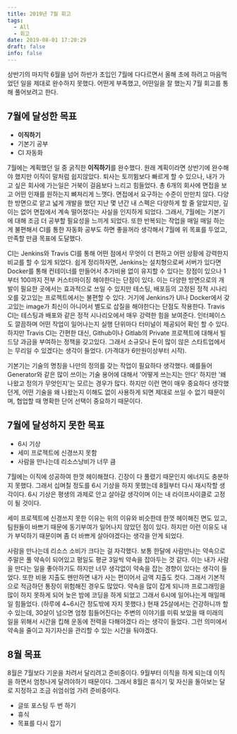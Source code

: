 ```yaml
---
title: 2019년 7월 회고
tags:
  - All
  - 회고
date: 2019-08-01 17:20:29
draft: false
info: false
---
```



상반기의 마지막 6월을 넘어 하반가 초입인 7월에 다다르면서 올해 초에 하려고 마음먹었던 일을 제대로 완수하지 못했다. 어떤게 부족했고, 어떤일을 잘 했는지 7월 회고를 통해 풀어보려고 한다.

## 7월에 달성한 목표

- **이직하기**
- 기본기 공부
- CI 자동화

7월에는 계획했던 일 중 굵직한 **이직하기**를 완수했다. 원래 계획이라면 상반기에 완수해야 했지만 이직이 말처럼 쉽지않았다. 퇴사는 토끼뜀보다 빠르게 할 수 있으나, 내가 가고 싶은 회사에 가는일은 거북이 걸음보다 느리고 힘들었다.
총 6개의 회사에 면접을 보고 어떤 인재를 원하는지 뼈져리게 느꼇다. 면접에서 요구하는 수준이 만만치 않다. 다양한 방면으로 얕고 넓게 개발을 했던 지난 몇 년간 내 스펙은 다양하게 할 줄 알았지만, 깊이는 없어 면접에서 계속 떨어졌다는 사실을 인지하게 되었다.
그래서, 7월에는 기본기에 대해 조금 더 공부할 필요성을 느끼게 되었다. 또한 반복되는 작업을 매일 매일 하는게 불편해서 CI를 통한 자동화 공부도 하면 좋을꺼라 생각해서 7월에 위 목표를 두었고, 만족할 만큼 목표에 도달했다.

CI는 Jenkins와 Travis CI를 통해 어떤 점에서 무엇이 더 편하고 어떤 상황에 강력한지 비교를 할 수 있게 되었다. 쉽게 정리하자면, Jenkins는 설치형으로써 서버가 있다면 Docker를 통해 컨테이너를 만들어서 추가비용 없이 유지할 수 있다는 장점이 있으나 1부터 100까지 전부 커스터마이징 해야한다는 단점이 있다. 이는 다양한 방면으로의 개발이 필요한 곳에서는 효과적으로 쓰일 수 있지만 테스팅, 배포등의 고정된 정적 시나리오를 갖고있는 프로젝트에서는 불편할 수 있다. 거기에 Jenkins가 UI나 Docker에서 갖고있는 image가 최신이 아니어서 별도로 삽질을 해야한다는 단점도 작용한다. Travis CI는 테스팅과 배포와 같은 정적 시나리오에서 매우 강력한 힘을 보여준다. 인터페이스도 깔끔하며 어떤 작업이 일어나는지 실행 단위마다 터미널이 제공되어 확인 할 수 있다. 하지만 Travis CI는 간편한 대신, Github이나 Gitlab의 Private 프로젝트에 대해서 빌드당 과금을 부여하는 정책을 갖고있다. 그래서 소규모나 돈이 많이 않은 스타트업에서는 무리일 수 있겠다는 생각이 들었다. (가격대가 6만원이상부터 시작).

기본기는 기술의 명칭을 나만의 정의를 갖는 작업이 필요하다 생각했다. 예를들어 Generator와 같은 많이 쓰이는 기술 용어에 대해서 '어떻게 쓰는지는 안다' 하지만 '왜 나왔고 정의가 무엇인지'는 모르는 경우가 많다. 하지만 이런 면이 매우 중요하다 생각했던게, 어떤 기술을 왜 나왔는지 이해도 없이 사용하게 되면 제대로 쓰일 수 없기 때문이며, 협업할 때 명확한 단어 선택이 중요하기 때문이다.

## 7월에 달성하지 못한 목표

- 6시 기상
- 세미 프로젝트에 신경쓰지 못함
- 사람을 만나는데 리소스낭비가 너무 큼

7월에는 이직에 성공하여 한껏 헤이해졌다. 긴장이 다 풀렸기 때문인지 에너지도 충분하지 못했다. 그래서 십며칠 정도를 6시 기상을 하지 못했는데 8월부터 다시 재시작할 생각이다. 6시 기상은 평생의 과제로 안고 살아갈 생각이며 이는 내 라이프사이클로 고정이 될 것이다.

세미 프로젝트에 신경쓰지 못한 이유는 위의 이유와 비슷한데 한껏 헤이해진 면도 있고, 팀원들이 바쁘기 때문에 동기부여가 일어나지 않았던 점이 있다. 하지만 이런 이유도 내가 부덕하기 때문이며 좀 더 바쁘게 살아야겠다는 생각을 안게 되었다.

사람을 만나는데 리소스 소비가 크다는 걸 자각했다. 보통 한달에 사람만나는 약속으로 주말은 풀 약속이 되어있고 평일도 평균 3일씩 약속을 잡아두는 것 같다. 이는 내가 사람을 만다는 일을 좋아하기도 하지만 너무 생각없이 약속을 잡는 경향이 있다는 생각이 들었다. 또한 비용 지출도 왠만하면 내가 사는 편이어서 금액 지출도 컷다. 그래서 기본적으로 적금하던 통장이 위험해진 경우도 많았다. 약속을 많이 잡게 되니까 프로그래밍을 많이 하지 못하게 되어 늦은 밤에 코딩을 하게 되었고 그래서 6시에 일어나는게 매일매일 힘들었다. (하루에 4~6시간 정도밖에 자지 못했다.) 현재 25살에서는 건강하니까 할 수 있는데, 30살이 넘으면 엄청 힘들어진다는 주변의 이야기를 미뤄 보았을 때 미래의 일을 위해서 시간을 킵해 운동에 전력을 다해야겠다 라는 생각이 들었다. 그런 의미에서 약속을 줄이고 자기자신을 관리할 수 있는 시간을 둬야겠다.

## 8월 목표

8월은 7월보다 기운을 차려서 달리려고 준비중이다. 9월부터 이직을 하게 되는데 이직을 하면서 엄청나게 달려야하기 때문이다. 그래서 8월은 휴식기 및 자신을 돌아보는 달로 지정하고 조금 쉬엄쉬엄 가려 준비중이다.

- 글또 포스팅 두 번 하기
- 휴식
- 목표를 다시 잡기